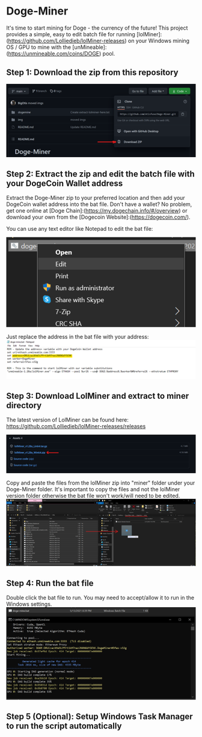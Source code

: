 # Doge-Miner
It's time to start mining for Doge - the currency of the future! This project provides a simple, easy to edit batch file for running [lolMiner]:(https://github.com/Lolliedieb/lolMiner-releases) on your Windows mining OS / GPU to mine with the [unMineable]:(https://unmineable.com/coins/DOGE)  pool. 

## Step 1: Download the zip from this repository

![Download Example](https://raw.githubusercontent.com/otisfuse/Doge-Miner/main/img/download.png)

## Step 2: Extract the zip and edit the batch file with your DogeCoin Wallet address

Extract the Doge-Miner zip to your preferred location and then add your DogeCoin wallet address into the bat file. Don't have a wallet? No problem, get one online at [Doge Chain]:(https://my.dogechain.info/#/overview) or download your own from the [Dogecoin Website]:(https://dogecoin.com/).

You can use any text editor like Notepad to edit the bat file:

![Bat Edit Example](https://github.com/otisfuse/Doge-Miner/blob/main/img/edit-button.png)

Just replace the address in the bat file with your address:
![Bat Edit Example](https://raw.githubusercontent.com/otisfuse/Doge-Miner/main/img/edit-bat.png)

## Step 3: Download LolMiner and extract to miner directory

The latest version of LolMiner can be found here: https://github.com/Lolliedieb/lolMiner-releases/releases

![Download lolMiner](https://raw.githubusercontent.com/otisfuse/Doge-Miner/main/img/download-lol.png)

Copy and paste the files from the lolMiner zip into "miner" folder under your Doge-Miner folder. It's important to copy the files and not the lolMiner version folder otherwise the bat file won't work/will need to be edited.
![Extract Example](https://raw.githubusercontent.com/otisfuse/Doge-Miner/main/img/extract.png)

## Step 4: Run the bat file

Double click the bat file to run. You may need to accept/allow it to run in the Windows settings. 
![Run Example](https://raw.githubusercontent.com/otisfuse/Doge-Miner/main/img/run-example.png)

## Step 5 (Optional): Setup Windows Task Manager to run the script automatically

